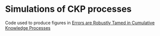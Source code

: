 # Simulations of CKP processes
Code used to produce figures in [Errors are Robustly Tamed in Cumulative Knowledge Processes](https://arxiv.org/abs/2309.05638)
